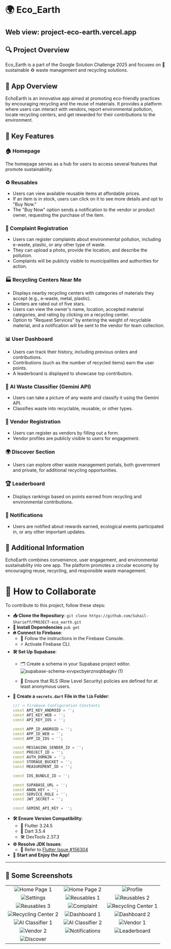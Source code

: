 # 🌍 Eco_Earth

## Web view: project-eco-earth.vercel.app

## 🔍 Project Overview

Eco_Earth is a part of the Google Solution Challenge 2025 and focuses on 🌱 sustainable ♻️ waste management and recycling solutions.

## 📖 App Overview
EchoEarth is an innovative app aimed at promoting eco-friendly practices by encouraging recycling and the reuse of materials. It provides a platform where users can interact with vendors, report environmental pollution, locate recycling centers, and get rewarded for their contributions to the environment.

## 🔑 Key Features

### 🏠 Homepage
The homepage serves as a hub for users to access several features that promote sustainability.

### ♻️ Reusables
- Users can view available reusable items at affordable prices.
- If an item is in stock, users can click on it to see more details and opt to "Buy Now."
- The "Buy Now" option sends a notification to the vendor or product owner, requesting the purchase of the item.

### 📝 Complaint Registration
- Users can register complaints about environmental pollution, including e-waste, plastic, or any other type of waste.
- They can upload a photo, provide the location, and describe the pollution.
- Complaints will be publicly visible to municipalities and authorities for action.

### 🏭 Recycling Centers Near Me
- Displays nearby recycling centers with categories of materials they accept (e.g., e-waste, metal, plastic).
- Centers are rated out of five stars.
- Users can view the owner's name, location, accepted material categories, and rating by clicking on a recycling center.
- Option to "Request Services" by entering the weight of recyclable material, and a notification will be sent to the vendor for team collection.

### 📊 User Dashboard
- Users can track their history, including previous orders and contributions.
- Contributions (such as the number of recycled items) earn the user points.
- A leaderboard is displayed to showcase top contributors.

### 🤖 AI Waste Classifier (Gemini API)
- Users can take a picture of any waste and classify it using the Gemini API.
- Classifies waste into recyclable, reusable, or other types.

### 🏪 Vendor Registration
- Users can register as vendors by filling out a form.
- Vendor profiles are publicly visible to users for engagement.

### 🌍 Discover Section
- Users can explore other waste management portals, both government and private, for additional recycling opportunities.

### 🏆 Leaderboard
- Displays rankings based on points earned from recycling and environmental contributions.

### 🔔 Notifications
- Users are notified about rewards earned, ecological events participated in, or any other important updates.

## 🌿 Additional Information
EchoEarth combines convenience, user engagement, and environmental sustainability into one app. The platform promotes a circular economy by encouraging reuse, recycling, and responsible waste management.

# 🤝 How to Collaborate

To contribute to this project, follow these steps:

- **📥 Clone the Repository**: `git clone https://github.com/Suhail-Sharieff/PROJECT-eco_earth.git`
- **🔧 Install Dependencies** `pub get`
- **🔥 Connect to Firebase**:
  - 📜 Follow the instructions in the Firebase Console.
  - ⚡ Activate Firebase CLI.
- **🛠️ Set Up Supabase**:
  - 🗂️ Create a schema in your Supabase project editor.
    ![supabase-schema-xvvpxcbyerznsqbbagkv (1)](https://github.com/user-attachments/assets/bd321d3b-0af6-45b5-a25a-b4ed20d6d508)

  - 🔐 Ensure that RLS (Row Level Security) policies are defined for at least anonymous users.
- **📄 Create a `secrets.dart` File in the `lib` Folder**:
   ```dart
   /// 🔥 Firebase Configuration Constants
   const API_KEY_ANDROID = '';
   const API_KEY_WEB = '';
   const API_KEY_IOS = '';
   
   const APP_ID_ANDROID = '';
   const APP_ID_WEB = '';
   const APP_ID_IOS = '';
   
   const MESSAGING_SENDER_ID = '';
   const PROJECT_ID = '';
   const AUTH_DOMAIN = '';
   const STORAGE_BUCKET = '';
   const MEASUREMENT_ID = '';
   
   const IOS_BUNDLE_ID = '';
   
   const SUPABASE_URL = '';
   const ANON_KEY = '';
   const SERVICE_ROLE = '';
   const JWT_SECRET = '';
   
   const GEMINI_API_KEY = '';
   ```
- **🛠️ Ensure Version Compatibility**:
  - 🦋 Flutter 3.24.5
  - 🎯 Dart 3.5.4
  - 🛠️ DevTools 2.37.3
- **⚙️ Resolve JDK Issues**:
  - 📌 Refer to [Flutter Issue #156304](https://github.com/flutter/flutter/issues/156304#issuecomment-2397707812)
- **🚀 Start and Enjoy the App!**

---
## 📸 Some Screenshots

| | | |
|:-------------------------:|:-------------------------:|:-------------------------:|
| ![Home Page 1](https://github.com/user-attachments/assets/bedf19d7-dfbf-41f1-bae9-d1f99cff7274) | ![Home Page 2](https://github.com/user-attachments/assets/124094ff-de41-4ed5-9b66-2b02719005dd) | ![Profile](https://github.com/user-attachments/assets/3f12bbdc-e2bc-4182-aa94-c68a16e8ba57) |
| ![Settings](https://github.com/user-attachments/assets/05d633eb-cda4-4ea5-a897-cf27ec831631) | ![Reusables 1](https://github.com/user-attachments/assets/7c2743c8-52ac-46af-81bf-4543b522f7ec) | ![Reusables 2](https://github.com/user-attachments/assets/5620a762-b816-4edb-ae52-d4e6cba7c121) |
| ![Reusables 3](https://github.com/user-attachments/assets/5ceee140-a35e-4512-9d4f-ee6d6744f6d1) | ![Complaint](https://github.com/user-attachments/assets/99f7c9a4-5ecd-46f7-8be7-8081c269ff23) | ![Recycling Center 1](https://github.com/user-attachments/assets/1781df46-0685-488a-80c7-6d1ce7f1ca69) |
| ![Recycling Center 2](https://github.com/user-attachments/assets/e3a6a420-1c1b-46b9-869b-cfb52baf3008) | ![Dashboard 1](https://github.com/user-attachments/assets/6b3b8315-331c-4827-89a8-22e0e5d8e6a8) | ![Dashboard 2](https://github.com/user-attachments/assets/7d454b69-63ec-427c-9415-148b3fd3bef3) |
| ![AI Classifier 1](https://github.com/user-attachments/assets/15d1af27-dec0-4105-806a-19dd6bfc5cc7) | ![AI Classifier 2](https://github.com/user-attachments/assets/76b8251a-d67a-4f3d-9d68-76dd2cae7ae5) | ![Vendor 1](https://github.com/user-attachments/assets/96e62e00-19f2-45ac-9df5-42a0b0556ba1) |
| ![Vendor 2](https://github.com/user-attachments/assets/1177dbda-daf6-4bae-b2fb-4495dd2850c6) | ![Notifications](https://github.com/user-attachments/assets/b9602b6d-09be-432b-b05c-c9c5e71b6fe1) | ![Leaderboard](https://github.com/user-attachments/assets/9f7cd336-5ac3-4823-ba30-d6207a637ad4) |
| ![Discover](https://github.com/user-attachments/assets/18d589b4-28cc-4c89-829a-43aa1fc8c8b5) | | |

